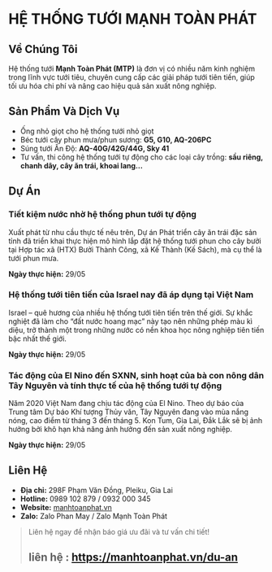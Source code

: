 # HỆ THỐNG TƯỚI MẠNH TOÀN PHÁT

## Về Chúng Tôi
Hệ thống tưới **Mạnh Toàn Phát (MTP)** là đơn vị có nhiều năm kinh nghiệm trong lĩnh vực tưới tiêu, chuyên cung cấp các giải pháp tưới tiên tiến, giúp tối ưu hóa chi phí và nâng cao hiệu quả sản xuất nông nghiệp.

## Sản Phẩm Và Dịch Vụ
- Ống nhỏ giọt cho hệ thống tưới nhỏ giọt
- Béc tưới cây phun mưa/phun sương: **G5, G10, AQ-206PC**
- Súng tưới Ấn Độ: **AQ-40G/42G/44G, Sky 41**
- Tư vấn, thi công hệ thống tưới tự động cho các loại cây trồng: **sầu riêng, chanh dây, cây ăn trái, khoai lang...**

## Dự Án
### Tiết kiệm nước nhờ hệ thống phun tưới tự động
Xuất phát từ nhu cầu thực tế nêu trên, Dự án Phát triển cây ăn trái đặc sản tỉnh đã triển khai thực hiện mô hình lắp đặt hệ thống tưới phun cho cây bưởi tại Hợp tác xã (HTX) Bưởi Thành Công, xã Kế Thành (Kế Sách), mà cụ thể là tưới phun mưa.

**Ngày thực hiện:** 29/05

### Hệ thống tưới tiên tiến của Israel nay đã áp dụng tại Việt Nam
Israel – quê hương của nhiều hệ thống tưới tiên tiến trên thế giới. Sự khắc nghiệt đã làm cho “đất nước hoang mạc” này tạo nên những phép màu kì diệu, trở thành một trong những nước có nền khoa học nông nghiệp tiên tiến bậc nhất thế giới.

**Ngày thực hiện:** 29/05

### Tác động của El Nino đến SXNN, sinh hoạt của bà con nông dân Tây Nguyên và tính thực tế của hệ thống tưới tự động
Năm 2020 Việt Nam đang chịu tác động của El Nino. Theo dự báo của Trung tâm Dự báo Khí tượng Thủy văn, Tây Nguyên đang vào mùa nắng nóng, cao điểm từ tháng 3 đến tháng 5. Kon Tum, Gia Lai, Đắk Lắk sẽ bị ảnh hưởng bởi khô hạn khả năng ảnh hưởng đến sản xuất nông nghiệp.

**Ngày thực hiện:** 29/05

## Liên Hệ
- **Địa chỉ:** 298F Phạm Văn Đồng, Pleiku, Gia Lai
- **Hotline:** 0989 102 879 / 0932 000 345
- **Website:** [manhtoanphat.vn](http://manhtoanphat.vn)
- **Zalo:** Zalo Phan May / Zalo Mạnh Toàn Phát

> Liên hệ ngay để nhận báo giá ưu đãi và tư vấn chi tiết!
> ## liên hệ : https://manhtoanphat.vn/du-an
